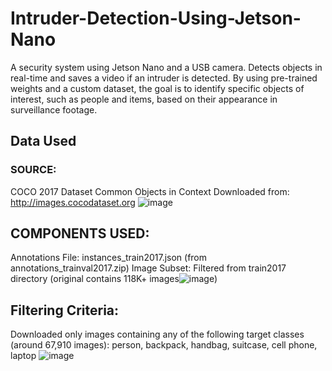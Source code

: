 # Intruder-Detection-Using-Jetson-Nano
A security system using Jetson Nano and a USB camera. Detects objects in real-time and saves a video if an intruder is detected. By using pre-trained weights and a custom dataset, the goal is to identify specific objects of interest, such as people and items, based on their appearance in surveillance footage.

## Data Used
### SOURCE:
COCO 2017 Dataset
Common Objects in Context
Downloaded from: http://images.cocodataset.org
![image](https://github.com/user-attachments/assets/be4ebef4-5407-4f35-853c-340b5721aae0)

## COMPONENTS USED:
Annotations File: instances_train2017.json (from annotations_trainval2017.zip)
Image Subset: Filtered from train2017 directory (original contains 118K+ images![image](https://github.com/user-attachments/assets/b5c13bb3-f68c-4702-a13d-d1062471c575))

## Filtering Criteria:
Downloaded only images containing any of the following target classes (around 67,910 images):
person, backpack, handbag, suitcase, cell phone, laptop
![image](https://github.com/user-attachments/assets/ca99e634-c1e5-4736-a2fc-c3fe916a0912)


